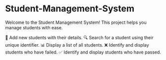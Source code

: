 # Student-Management-System
Welcome to the Student Management System! This project helps you manage students with ease.

📝 Add new students with their details.
🔍 Search for a student using their unique identifier.
📊 Display a list of all students.
❌ Identify and display students who have failed.
✅ Identify and display students who have passed.
